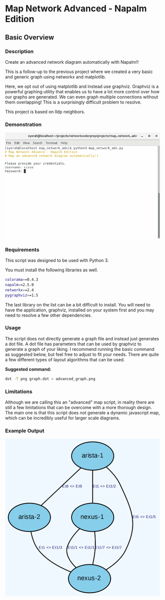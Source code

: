 # Map Network Advanced - Napalm Edition

## Basic Overview

### Description

Create an advanced network diagram automatically with Napalm!!

This is a follow-up to the previous project where we created a very basic and generic graph using networkx and matplotlib.

Here, we opt out of using matplotlib and instead use graphviz. Graphviz is a powerful graphing utility that enables us to have a lot more control over how our graphs are generated. We can even graph multiple connections without them overlapping! This is a surprisingly difficult problem to resolve.

This project is based on lldp neighbors.

### Demonstration

![](https://github.com/syedur-rahman/networkcoder/blob/master/images/map_network_adv.gif)

### Requirements

This script was designed to be used with Python 3.

You must install the following libraries as well.

```bash
colorama==0.4.3
napalm==2.5.0
networkx==2.4
pygraphviz==1.5
```

The last library on the list can be a bit difficult to install. You will need to have the application, graphviz, installed on your system first and you may need to resolve a few other dependencies.

### Usage

The script does not directly generate a graph file and instead just generates a dot file. A dot file has parameters that can be used by graphviz to generate a graph of your liking. I recommend running the basic command as suggested below, but feel free to adjust to fit your needs. There are quite a few different types of layout algorithms that can be used.

**Suggested command:**

```bash
dot -T png graph.dot > advanced_graph.png
```

### Limitations

Although we are calling this an "advanced" map script, in reality there are still a few limitations that can be overcome with a more thorough design. The main one is that this script does not generate a dynamic javascript map, which can be incredibly useful for larger scale diagrams.

### Example Output

![](https://github.com/syedur-rahman/networkcoder/blob/master/images/advanced_graph.png)